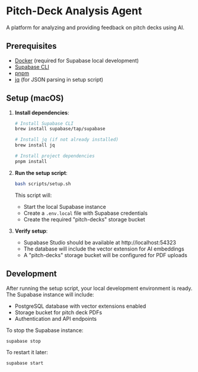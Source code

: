 # Pitch-Deck Analysis Agent

A platform for analyzing and providing feedback on pitch decks using AI.

## Prerequisites

- [Docker](https://www.docker.com/get-started) (required for Supabase local development)
- [Supabase CLI](https://supabase.com/docs/guides/cli/getting-started) 
- [pnpm](https://pnpm.io/installation)
- [jq](https://stedolan.github.io/jq/) (for JSON parsing in setup script)

## Setup (macOS)

1. **Install dependencies**:
   ```bash
   # Install Supabase CLI
   brew install supabase/tap/supabase
   
   # Install jq (if not already installed)
   brew install jq
   
   # Install project dependencies
   pnpm install
   ```

2. **Run the setup script**:
   ```bash
   bash scripts/setup.sh
   ```
   
   This script will:
   - Start the local Supabase instance
   - Create a `.env.local` file with Supabase credentials
   - Create the required "pitch-decks" storage bucket

3. **Verify setup**:
   - Supabase Studio should be available at http://localhost:54323
   - The database will include the vector extension for AI embeddings
   - A "pitch-decks" storage bucket will be configured for PDF uploads

## Development

After running the setup script, your local development environment is ready. The Supabase instance will include:
- PostgreSQL database with vector extensions enabled
- Storage bucket for pitch deck PDFs
- Authentication and API endpoints

To stop the Supabase instance:
```bash
supabase stop
```

To restart it later:
```bash
supabase start
```

